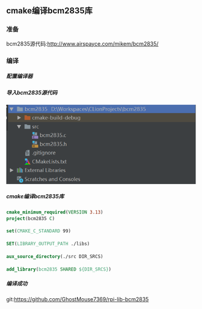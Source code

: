 ## cmake编译bcm2835库

### 准备

bcm2835源代码:http://www.airspayce.com/mikem/bcm2835/



### 编译

##### 配置编译器



##### 导入bcm2835源代码

![1571135793416](https://github.com/GhostMouse7369/book/blob/master/rpi/assets/1571135668096.png?raw=true)

##### cmake编译bcm2835库

```cmake
cmake_minimum_required(VERSION 3.13)
project(bcm2835 C)

set(CMAKE_C_STANDARD 99)

SET(LIBRARY_OUTPUT_PATH ./libs)

aux_source_directory(./src DIR_SRCS)

add_library(bcm2835 SHARED ${DIR_SRCS})
```

##### 编译成功



git:<https://github.com/GhostMouse7369/rpi-lib-bcm2835> 
